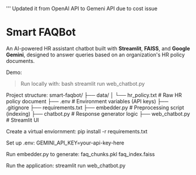 ''' Updated it from OpenAI API to Gemeni API due to cost issue

# Smart FAQBot

An AI-powered HR assistant chatbot built with **Streamlit**, **FAISS**, and **Google Gemini**, designed to answer queries based on an organization's HR policy documents.

Demo:
> Run locally with:
bash
streamlit run web_chatbot.py

Project structure:
smart-faqbot/
├── data/
│   └── hr_policy.txt         # Raw HR policy document
├── .env                      # Environment variables (API keys)
├── .gitignore
├── requirements.txt
├── embedder.py              # Preprocessing script (indexing)
├── chatbot.py               # Response generator logic
├── web_chatbot.py           # Streamlit UI

Create a virtual enviornment:
pip install -r requirements.txt

Set up .env:
GEMINI_API_KEY=your-api-key-here

Run embedder.py to generate:
faq_chunks.pkl
faq_index.faiss

Run the application:
streamlit run web_chatbot.py

